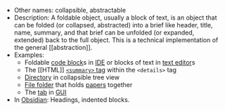 - Other names: collapsible, abstractable
- Description: A foldable object, usually a block of text, is an object that can be folded (or collapsed, abstracted) into a brief like header, title, name, summary, and that brief can be unfolded (or expanded, extended) back to the full object. This is a technical implementation of the general [[abstraction]].
- Examples:
	- Foldable [code block](https://en.wikipedia.org/wiki/Block_(programming))s in [IDE](https://en.wikipedia.org/wiki/Integrated_development_environment) or blocks of text in [text editor](https://en.wikipedia.org/wiki/Text_editor)s
	- The [[HTML]] [`<summary>` tag](https://developer.mozilla.org/en-US/docs/Web/HTML/Element/summary) within the `<details>` tag
	- [Directory](https://en.wikipedia.org/wiki/Directory_(computing)) in collapsible tree view
	- [File folder](https://en.wikipedia.org/wiki/File_folder) that holds [papers](https://en.wikipedia.org/wiki/Paper "Paper") together
	- The [tab](https://en.wikipedia.org/wiki/Tab_(interface)) in [GUI](https://en.wikipedia.org/wiki/Graphical_user_interface)
- In [Obsidian](https://help.obsidian.md/Editing+and+formatting/Folding):  Headings, indented blocks.